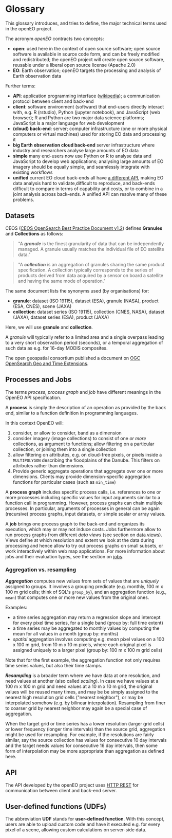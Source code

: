 # Glossary

This glossary introduces, and tries to define, the major technical terms used in the openEO project.

The acronym _openEO_ contracts two concepts:

- **open**: used here in the context of open source software; open source software is available in source code form, and can be freely modified and redistributed; the openEO project will create open source software, reusable under a liberal open source license (Apache 2.0)
- **EO**: Earth observation; openEO targets the processing and analysis of Earth observation data

Further terms:

- **API**: application programming interface ([wikipedia](https://en.wikipedia.org/wiki/Application_programming_interface)); a communication protocol between client and back-end
- **client**: software environment (software) that end-users directly interact with, e.g. R (rstudio), Python (jupyter notebook), and JavaScript (web browser); R and Python are two major data science platforms; JavaScript is a major language for web development
- **(cloud) back-end**: server; computer infrastructure (one or more physical computers or virtual machines) used for storing EO data and processing it
- **big Earth observation cloud back-end** server infrastructure where industry and researchers analyse large amounts of EO data
- **simple** many end-users now use Python or R to analyse data and JavaScript to develop web applications; analysing large amounts of EO imagery should be equally simple, and seamlessly integrate with existing workflows
- **unified** current EO cloud back-ends all have [a different API](http://r-spatial.org/2016/11/29/openeo.html), making EO data analysis hard to validate,difficult to reproduce, and back-ends difficult to compare in terms of capability and costs, or to combine in a joint analysis across back-ends. A unified API can resolve many of these problems.


## Datasets

CEOS ([CEOS OpenSearch Best Practice Document v1.2](http://ceos.org/ourwork/workinggroups/wgiss/access/opensearch/)) defines **Granules** and **Collections** as follows:

> "A ***granule*** is the finest granularity of data that can be independently managed. A granule usually matches the individual file of EO satellite data."

> "A ***collection*** is an aggregation of granules sharing the same product specification. A collection typically corresponds to the series of products derived from data acquired by a sensor on board a satellite and having the same mode of operation."

The same document lists the synonyms used (by organisations) for:

- **granule**: dataset (ISO 19115), dataset (ESA), granule (NASA), product (ESA, CNES), scene (JAXA)
- **collection**: dataset series (ISO 19115), collection (CNES, NASA), dataset (JAXA), dataset series (ESA), product (JAXA)

Here, we will use **granule** and **collection**.

A *granule* will typically refer to a limited area and a single overpass leading to a very short observation period (seconds), or a temporal aggregation of such data as e.g. for 16-day MODIS composites.

The open geospatial consortium published a document on [OGC OpenSearch Geo and Time Extensions](https://portal.opengeospatial.org/files/?artifact_id=56866).

## Processes and Jobs

The terms _process_, _process graph_ and _job_ have different meanings in the OpenEO API specification.

A **process** is simply the description of an operation as provided by the back end, similar to a function definition in programming languages. 

In this context OpenEO will:

1. consider, or allow to consider, band as a dimension
2. consider imagery (image collections) to consist of one _or more_ collections, as argument to functions; allow filtering on a particular collection, or joining them into a single collection
3. allow filtering on attributes, e.g. on cloud-free pixels, or pixels inside a `MULTIPOLYGON` describing the floodplains of the Danube. This filters on attributes rather than dimensions.
4. Provide generic aggregate operations that aggregate over one or more dimensions. Clients may provide dimension-specific aggregation functions for particular cases (such as `min_time`) 

A **process graph** includes specific process calls, i.e. references to one or more processes including specific values for input arguments similar to a function call in programming. However, process graphs can chain multiple processes. In particular, arguments of processes in general can be again (recursive) process graphs, input datasets, or simple scalar or array values.

A **job** brings one process graph to the back-end and organizes its execution, which may or may not induce costs. Jobs furthermore allow to run process graphs from different _data views_ (see section on [data views](views.md)). Views define at which resolution and extent we look at the data during processing and hence allow to try out process graphs on small subsets, or work interactively within web map applications. For more information about jobs and their evaluation types, see the section on [jobs](jobs.md).

### Aggregation vs. resampling

***Aggregation*** computes new values from sets of values that are _uniquely_ assigned to groups. It involves a grouping predicate (e.g. monthly, 100 m x 100 m grid cells; think of SQL's `group_by`), and an aggregation function (e.g., `mean`) that computes one or more new values from the original ones.

Examples:

- a time series aggregation may return a regression slope and intercept for every pixel time series, for a single band (group by: full time extent)
- a time series may be aggregated to monthly values by computing the mean for all values in a month (group by: months)
- _spatial_ aggregation involves computing e.g. _mean_ pixel values on a 100 x 100 m grid, from 10 m x 10 m pixels, where each original pixel is assigned uniquely to a larger pixel (group by: 100 m x 100 m grid cells)

Note that for the first example, the aggregation function not only requires time series values, but also their time stamps.

***Resampling*** is a broader term where we have data at one resolution, and need values at another (also called _scaling_). In case we have values at a 100 m x 100 m grid and need values at a 10 m x 10 m grid, the original values will be reused many times, and may be be simply assigned to the nearest high resolution grid cells ("nearest neighbor"), or may be interpolated somehow (e.g. by bilinear interpolation). Resampling from finer to coarser grid by nearest neighbor may again be a special case of aggregation.

When the target grid or time series has a lower resolution (larger grid cells) or lower frequency (longer time intervals) than the source grid, aggregation might be used for resampling. For example, if the resolutions are fairly similar, say the source collection has values for consecutive 10 day intervals and the target needs values for consecutive 16 day intervals, then some form of interpolation may be more appropriate than aggregation as defined here.

## API

The API developed by the openEO project uses [HTTP REST](https://en.wikipedia.org/wiki/Representational_state_transfer) for communication between client and back-end server.

## User-defined functions (UDFs)

The abbreviation **UDF** stands for **user-defined function**. With this concept, users are able to upload custom code and have it executed e.g. for every pixel of a scene, allowing custom calculations on server-side data.